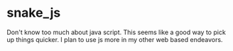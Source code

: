 # snake_js
Don't know too much about java script. This seems like a good way to pick up things quicker. I plan to use js more in my other web based endeavors. 

